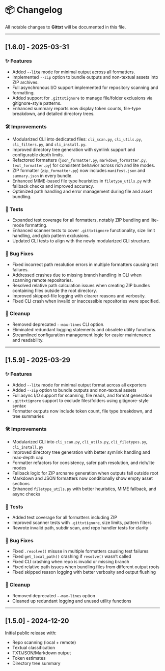 # 📦 Changelog

All notable changes to **Gittxt** will be documented in this file.

---

## [1.6.0] - 2025-03-31

### ✨ Features
- Added `--lite` mode for minimal output across all formatters.
- Implemented `--zip` option to bundle outputs and non-textual assets into ZIP archives.
- Full asynchronous I/O support implemented for repository scanning and formatting.
- Added support for `.gittxtignore` to manage file/folder exclusions via gitignore-style patterns.
- Enhanced summary reports now display token counts, file-type breakdown, and detailed directory trees.

### 🛠 Improvements
- Modularized CLI into dedicated files: `cli_scan.py`, `cli_utils.py`, `cli_filters.py`, and `cli_install.py`.
- Improved directory tree generation with symlink support and configurable depth limits.
- Refactored formatters (`json_formatter.py`, `markdown_formatter.py`, `text_formatter.py`) for consistent behavior across rich and lite modes.
- ZIP formatter (`zip_formatter.py`) now includes `manifest.json` and `summary.json` in every bundle.
- Enhanced MIME-based file type heuristics in `filetype_utils.py` with fallback checks and improved accuracy.
- Optimized path handling and error management during file and asset bundling.

### 🧪 Tests
- Expanded test coverage for all formatters, notably ZIP bundling and lite-mode formatting.
- Enhanced scanner tests to cover `.gittxtignore` functionality, size limit handling, and glob pattern exclusions.
- Updated CLI tests to align with the newly modularized CLI structure.

### 🐛 Bug Fixes
- Fixed incorrect path resolution errors in multiple formatters causing test failures.
- Addressed crashes due to missing branch handling in CLI when scanning remote repositories.
- Resolved relative path calculation issues when creating ZIP bundles containing files outside the root directory.
- Improved skipped-file logging with clearer reasons and verbosity.
- Fixed CLI crash when invalid or inaccessible repositories were specified.

### 🧹 Cleanup
- Removed deprecated `--max-lines` CLI option.
- Eliminated redundant logging statements and obsolete utility functions.
- Streamlined configuration management logic for easier maintenance and readability.

---

## [1.5.9] - 2025-03-29

### ✨ Features
- Added `--lite` mode for minimal output format across all exporters
- Added `--zip` option to bundle outputs and non-textual assets
- Full async I/O support for scanning, file reads, and format generation
- `.gittxtignore` support to exclude files/folders using gitignore-style syntax
- Formatter outputs now include token count, file type breakdown, and tree summaries

### 🛠 Improvements
- Modularized CLI into `cli_scan.py`, `cli_utils.py`, `cli_filetypes.py`, `cli_install.py`
- Improved directory tree generation with better symlink handling and max-depth cap
- Formatter refactors for consistency, safer path resolution, and rich/lite modes
- Fallback logic for ZIP arcname generation when outputs fall outside root
- Markdown and JSON formatters now conditionally show empty asset sections
- Enhanced `filetype_utils.py` with better heuristics, MIME fallback, and async checks

### 🧪 Tests
- Added test coverage for all formatters including ZIP
- Improved scanner tests with `.gittxtignore`, size limits, pattern filters
- Rewrote invalid path, subdir scan, and repo handler tests for clarity

### 🐛 Bug Fixes
- Fixed `.resolve()` misuse in multiple formatters causing test failures
- Fixed `get_local_path()` crashing if `resolve()` wasn’t called
- Fixed CLI crashing when repo is invalid or missing branch
- Fixed relative path issues when bundling files from different output roots
- Fixed skipped reason logging with better verbosity and output flushing

### 🧹 Cleanup
- Removed deprecated `--max-lines` option
- Cleaned up redundant logging and unused utility functions

---

## [1.5.0] - 2024-12-20

Initial public release with:
- Repo scanning (local + remote)
- Textual classification
- TXT/JSON/Markdown output
- Token estimates
- Directory tree summary

